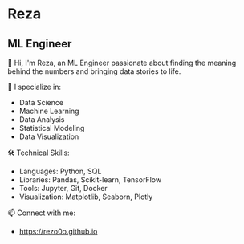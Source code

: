 # Reza
## ML Engineer

👋 Hi, I'm Reza, an ML Engineer passionate about finding the meaning behind the numbers and bringing data stories to life.

🔭 I specialize in:
- Data Science
- Machine Learning
- Data Analysis
- Statistical Modeling
- Data Visualization

🛠️ Technical Skills:
- Languages: Python, SQL
- Libraries: Pandas, Scikit-learn, TensorFlow
- Tools: Jupyter, Git, Docker
- Visualization: Matplotlib, Seaborn, Plotly

📫 Connect with me:
- https://rezo0o.github.io
